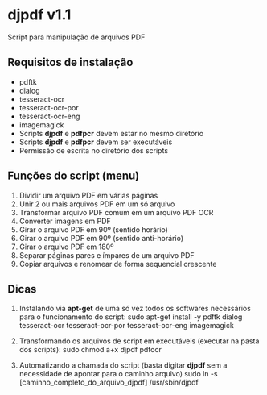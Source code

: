 # djpdf v1.1
Script para manipulação de arquivos PDF

## Requisitos de instalação
* pdftk
* dialog
* tesseract-ocr
* tesseract-ocr-por
* tesseract-ocr-eng
* imagemagick
* Scripts **djpdf** e **pdfpcr** devem estar no mesmo diretório
* Scripts **djpdf** e **pdfpcr** devem ser executáveis
* Permissão de escrita no diretório dos scripts

## Funções do script (menu)
1) Dividir um arquivo PDF em várias páginas
2) Unir 2 ou mais arquivos PDF em um só arquivo
3) Transformar arquivo PDF comum em um arquivo PDF OCR
4) Converter imagens em PDF
5) Girar o arquivo PDF em 90º (sentido horário)
6) Girar o arquivo PDF em 90º (sentido anti-horário)
7) Girar o arquivo PDF em 180º
8) Separar páginas pares e ímpares de um arquivo PDF
9) Copiar arquivos e renomear de forma sequencial crescente

## Dicas
1) Instalando via **apt-get** de uma só vez todos os softwares necessários para o funcionamento do script:
sudo apt-get install -y pdftk dialog tesseract-ocr tesseract-ocr-por tesseract-ocr-eng imagemagick

2) Transformando os arquivos de script em executáveis (executar na pasta dos scripts):
sudo chmod a+x djpdf pdfocr

3) Automatizando a chamada do script (basta digitar **djpdf** sem a necessidade de apontar para o caminho arquivo)
sudo ln -s [caminho_completo_do_arquivo_djpdf] /usr/sbin/djpdf